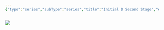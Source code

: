 ```yaml
---
{"type":"series","subType":"series","title":"Initial D Second Stage","englishTitle":"Initial D Second Stage","year":1999,"dataSource":"MALAPI","url":"https://myanimelist.net/anime/186/Initial_D_Second_Stage","id":186,"genres":["Action","Drama"],"studios":["Pastel"],"episodes":13,"duration":"23 min per ep","onlineRating":8.17,"actors":null,"image":"https://cdn.myanimelist.net/images/anime/8/12750.jpg","released":true,"streamingServices":["Crunchyroll","Funimation","Shahid"],"airing":false,"airedFrom":"15/10/1999","airedTo":"21/01/2000","watched":false,"lastWatched":"","personalRating":0,"tags":["mediaDB/tv/series"],"dg-publish":true,"dateWatched":"2016-01-01","permalink":"/media-db/series/initial-d-second-stage-1999/","dgPassFrontmatter":true,"noteIcon":"3","created":"2023-12-15T00:09:52.371+05:30","updated":"2023-12-15T00:16:11.473+05:30"}
---
```


<img src="https://cdn.myanimelist.net/images/anime/8/12750.jpg">
